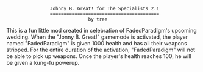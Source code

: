                     Johnny B. Great! for The Specialists 2.1
                    ========================================
                                  by tree

 This is a fun little mod created in celebration of FadedParadigm's upcoming
 wedding. When the "Jonny B. Great!" gamemode is activated, the player named
 "FadedParadigm" is given 1000 health and has all their weapons stripped. For
 the entire duration of the activation, "FadedParadigm" will not be able to
 pick up weapons. Once the player's health reaches 100, he will be given a
 kung-fu powerup.
